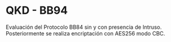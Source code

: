 # QKD - BB94
Evaluación del Protocolo BB84 sin y con presencia de Intruso. Posteriormente se realiza encriptación con AES256 modo CBC.
